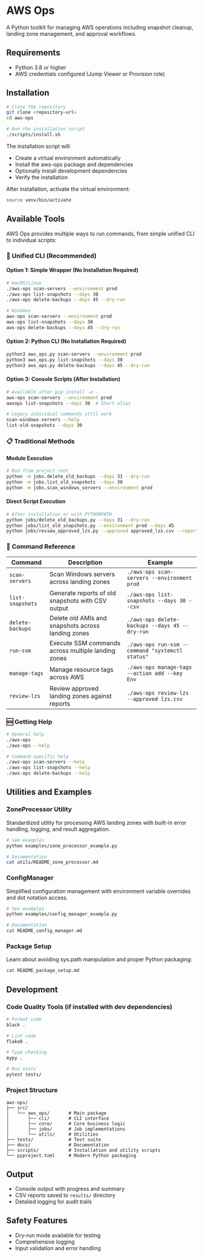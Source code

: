# AWS Ops

A Python toolkit for managing AWS operations including snapshot cleanup, landing zone management, and approval workflows.

## Requirements

- Python 3.8 or higher
- AWS credentials configured (Jump Viewer or Provision role)

## Installation

```bash
# Clone the repository
git clone <repository-url>
cd aws-ops

# Run the installation script
./scripts/install.sh
```

The installation script will:

- Create a virtual environment automatically
- Install the aws-ops package and dependencies
- Optionally install development dependencies
- Verify the installation

After installation, activate the virtual environment:

```bash
source venv/bin/activate
```

## Available Tools

AWS Ops provides multiple ways to run commands, from simple unified CLI to individual scripts:

### 🚀 Unified CLI (Recommended)

#### Option 1: Simple Wrapper (No Installation Required)

```bash
# macOS/Linux
./aws-ops scan-servers --environment prod
./aws-ops list-snapshots --days 30
./aws-ops delete-backups --days 45 --dry-run

# Windows
aws-ops scan-servers --environment prod
aws-ops list-snapshots --days 30
aws-ops delete-backups --days 45 --dry-run
```

#### Option 2: Python CLI (No Installation Required)

```bash
python3 aws_ops.py scan-servers --environment prod
python3 aws_ops.py list-snapshots --days 30
python3 aws_ops.py delete-backups --days 45 --dry-run
```

#### Option 3: Console Scripts (After Installation)

```bash
# Available after pip install -e .
aws-ops scan-servers --environment prod
awsops list-snapshots --days 30  # Short alias

# Legacy individual commands still work
scan-windows-servers --help
list-old-snapshots --days 30
```

### 📋 Traditional Methods

#### Module Execution

```bash
# Run from project root
python -m jobs.delete_old_backups --days 31 --dry-run
python -m jobs.list_old_snapshots --days 30
python -m jobs.scan_windows_servers --environment prod
```

#### Direct Script Execution

```bash
# After installation or with PYTHONPATH
python jobs/delete_old_backups.py --days 31 --dry-run
python jobs/list_old_snapshots.py --environment prod --days 45
python jobs/review_approved_lzs.py --approved approved_lzs.csv --report snapshot_report.csv
```

### 📖 Command Reference

| Command          | Description                                        | Example                                          |
| ---------------- | -------------------------------------------------- | ------------------------------------------------ |
| `scan-servers`   | Scan Windows servers across landing zones          | `./aws-ops scan-servers --environment prod`      |
| `list-snapshots` | Generate reports of old snapshots with CSV output  | `./aws-ops list-snapshots --days 30 --csv`       |
| `delete-backups` | Delete old AMIs and snapshots across landing zones | `./aws-ops delete-backups --days 45 --dry-run`   |
| `run-ssm`        | Execute SSM commands across multiple landing zones | `./aws-ops run-ssm --command "systemctl status"` |
| `manage-tags`    | Manage resource tags across AWS                    | `./aws-ops manage-tags --action add --key Env`   |
| `review-lzs`     | Review approved landing zones against reports      | `./aws-ops review-lzs --approved lzs.csv`        |

### 🆘 Getting Help

```bash
# General help
./aws-ops
./aws-ops --help

# Command-specific help
./aws-ops scan-servers --help
./aws-ops list-snapshots --help
./aws-ops delete-backups --help
```

## Utilities and Examples

### ZoneProcessor Utility

Standardized utility for processing AWS landing zones with built-in error handling, logging, and result aggregation.

```bash
# See examples
python examples/zone_processor_example.py

# Documentation
cat utils/README_zone_processor.md
```

### ConfigManager

Simplified configuration management with environment variable overrides and dot notation access.

```bash
# See examples
python examples/config_manager_example.py

# Documentation
cat README_config_manager.md
```

### Package Setup

Learn about avoiding sys.path manipulation and proper Python packaging:

```bash
cat README_package_setup.md
```

## Development

### Code Quality Tools (if installed with dev dependencies)

```bash
# Format code
black .

# Lint code
flake8 .

# Type checking
mypy .

# Run tests
pytest tests/
```

### Project Structure

```plain
aws-ops/
├── src/
│   └── aws_ops/       # Main package
│       ├── cli/       # CLI interface
│       ├── core/      # Core business logic
│       ├── jobs/      # Job implementations
│       └── utils/     # Utilities
├── tests/             # Test suite
├── docs/              # Documentation
├── scripts/           # Installation and utility scripts
└── pyproject.toml     # Modern Python packaging
```

## Output

- Console output with progress and summary
- CSV reports saved to `results/` directory
- Detailed logging for audit trails

## Safety Features

- Dry-run mode available for testing
- Comprehensive logging
- Input validation and error handling
